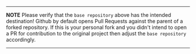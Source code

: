 ***************************************************************************
**NOTE**
Please verify that the `base repository` above has the intended destination!
Github by default opens Pull Requests against the parent of a forked repository.
If this is your personal fork and you didn't intend to open a PR for contribution
to the original project then adjust the `base repository` accordingly.
**************************************************************************
